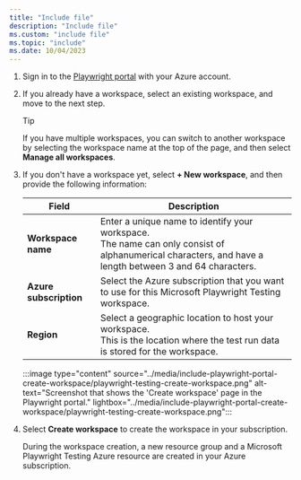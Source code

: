 ```yaml
---
title: "Include file"
description: "Include file"
ms.custom: "include file"
ms.topic: "include"
ms.date: 10/04/2023
---
```


1. Sign in to the [Playwright portal](https://aka.ms/mpt/portal) with your Azure account.

1. If you already have a workspace, select an existing workspace, and move to the next step.
    
    > [!TIP]
    > If you have multiple workspaces, you can switch to another workspace by selecting the workspace name at the top of the page, and then select **Manage all workspaces**.
    
1. If you don't have a workspace yet, select **+ New workspace**, and then provide the following information:

    |Field  |Description  |
    |---------|---------|
    |**Workspace name**     | Enter a unique name to identify your workspace.<BR>The name can only consist of alphanumerical characters, and have a length between 3 and 64 characters. |
    |**Azure subscription**     | Select the Azure subscription that you want to use for this Microsoft Playwright Testing workspace. |
    |**Region**     | Select a geographic location to host your workspace. <BR>This is the location where the test run data is stored for the workspace. |

    :::image type="content" source="../media/include-playwright-portal-create-workspace/playwright-testing-create-workspace.png" alt-text="Screenshot that shows the 'Create workspace' page in the Playwright portal." lightbox="../media/include-playwright-portal-create-workspace/playwright-testing-create-workspace.png":::

1. Select **Create workspace** to create the workspace in your subscription.

    During the workspace creation, a new resource group and a Microsoft Playwright Testing Azure resource are created in your Azure subscription.
